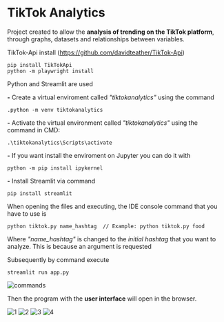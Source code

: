 # TikTok Analytics
Project created to allow the **analysis of trending on the TikTok platform**, through graphs, datasets and relationships between variables.

TikTok-Api install (https://github.com/davidteather/TikTok-Api)
```
pip install TikTokApi
python -m playwright install
```

Python and Streamlit are used

**-** Create a virtual enviroment called *"tiktokanalytics"* using the command

```
.python -m venv tiktokanalytics
```

**-** Activate the virtual environment called *"tiktokanalytics"* using the command in CMD:
```
.\tiktokanalytics\Scripts\activate
```

**-** If you want install the enviroment on Jupyter you can do it with
```
python -m pip install ipykernel
```

**-** Install Streamlit via command
```
pip install streamlit
```
When opening the files and executing, the IDE console command that you have to use is
```
python tiktok.py name_hashtag  // Example: python tiktok.py food
```

Where *"name_hashtag"* is changed to the *initial hashtag* that you want to analyze. This is because an argument is requested

Subsequently by command execute
```
streamlit run app.py
```
![commands](https://user-images.githubusercontent.com/99749668/166136422-0c0311dd-a16d-42cc-a936-bdb4cbb5b210.png)


Then the program with the **user interface** will open in the browser.

![1](https://user-images.githubusercontent.com/99749668/166136413-31b704d5-f815-47eb-b812-74914d3e02d0.png)
![2](https://user-images.githubusercontent.com/99749668/166136415-d3bf1484-5081-4e69-ad44-5b44cf8a3a53.png)
![3](https://user-images.githubusercontent.com/99749668/166136416-09079460-04c6-4c58-a752-c0910dc05290.png)
![4](https://user-images.githubusercontent.com/99749668/166136418-0a0093d5-86d2-4aa3-a685-feb5a063f2c3.png)

